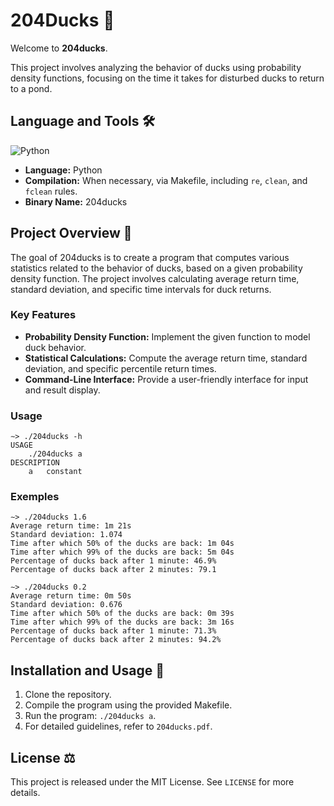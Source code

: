 # 204Ducks 🦆

Welcome to **204ducks**.

This project involves analyzing the behavior of ducks using probability density functions, focusing on the time it takes for disturbed ducks to return to a pond.

## Language and Tools 🛠️

![Python](https://img.shields.io/badge/Python-3776AB?style=for-the-badge&logo=python&logoColor=white)

- **Language:** Python
- **Compilation:** When necessary, via Makefile, including `re`, `clean`, and `fclean` rules.
- **Binary Name:** 204ducks

## Project Overview 🔎

The goal of 204ducks is to create a program that computes various statistics related to the behavior of ducks, based on a given probability density function. The project involves calculating average return time, standard deviation, and specific time intervals for duck returns.

### Key Features

- **Probability Density Function:** Implement the given function to model duck behavior.
- **Statistical Calculations:** Compute the average return time, standard deviation, and specific percentile return times.
- **Command-Line Interface:** Provide a user-friendly interface for input and result display.

### Usage

```
∼> ./204ducks -h
USAGE
    ./204ducks a
DESCRIPTION
    a   constant
```

### Exemples

```
∼> ./204ducks 1.6
Average return time: 1m 21s
Standard deviation: 1.074
Time after which 50% of the ducks are back: 1m 04s
Time after which 99% of the ducks are back: 5m 04s
Percentage of ducks back after 1 minute: 46.9%
Percentage of ducks back after 2 minutes: 79.1

∼> ./204ducks 0.2
Average return time: 0m 50s
Standard deviation: 0.676
Time after which 50% of the ducks are back: 0m 39s
Time after which 99% of the ducks are back: 3m 16s
Percentage of ducks back after 1 minute: 71.3%
Percentage of ducks back after 2 minutes: 94.2%
```

## Installation and Usage 💾

1. Clone the repository.
2. Compile the program using the provided Makefile.
3. Run the program: `./204ducks a`.
4. For detailed guidelines, refer to `204ducks.pdf`.

## License ⚖️

This project is released under the MIT License. See `LICENSE` for more details.

